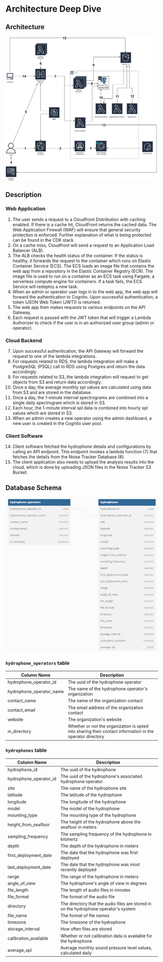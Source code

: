 # Architecture Deep Dive

## Architecture

![Archnitecture Diagram](./images/architectureDeepDive/architecture_diagram.png)

## Description
### Web Application
1. The user sends a request to a Cloudfront Distribution with caching enabled. If there is a cache hit, CloudFront returns the cached data. The Web Application Firewall (WAF) will ensure that general security protection is enforced. Further explanation of what is being protected can be found in the CDK stack.
2. On a cache miss, Cloudfront will send a request to an Application Load Balancer (ALB).
3. The ALB checks the health status of the container. If the status is healthy, it forwards the request to the container which runs on Elastic Container Service (ECS). The ECS loads an image file that contains the web app from a repository in the Elastic Container Registry (ECR). The image file is used to run on a container as an ECS task using Fargate, a serverless compute engine for containers. If a task fails, the ECS Service will redeploy a new task.
4. When an admin or operator user logs in to the web app, the web app will forward the authentication to Cognito. Upon successful authentication, a token (JSON Web Token (JWT)) is returned.
5. The web app then makes requests to various endpoints on the API Gateway. 
6. Each request is passed with the JWT token that will trigger a Lambda Authorizer to check if the user is in an authorized user group (admin or operator). 

### Cloud Backend
7. Upon successful authentication, the API Gateway will forward the request to one of the lambda integrations.
8. For requests related to RDS, the lambda integration will make a PostgreSQL (PSQL) call to RDS using Postgres and return the data accordingly.
9. For requests related to S3, the lambda integration will request to get objects from S3 and return data accordingly.
10. Once a day, the average monthly spl values are calculated using data from S3 and are stored in the database.
11. Once a day, the 1-minute interval spectrograms are combined into a single daily spectrogram which is stored in S3.
12. Each hour, the 1-minute interval spl data is combined into hourly spl values which are stored in S3.  
13. When an admin creates a new operator using the admin dashboard, a new user is created in the Cognito user pool.

### Client Software
14. Client software fetched the hydrophone details and configurations by calling an API endpoint. This endpoint invokes a lambda function (7) that fetches the details from the Noise Tracker Database (8).
15. The client application also needs to upload the analysis results into the cloud, which is done by uploading JSON files in the Noise Tracker S3 Bucket.

## Database Schema

![Database Schema](./images/architectureDeepDive/database_schema.png)

### `hydrophone_operators` table

| Column Name | Description 
| ----------- | ----------- 
| hydrophone_operator_id | The uuid of the hydrophone operator
| hydrophone_operator_name | The name of the hydrophone operator's organization
| contact_name | The name of the organization contact 
| contact_email | The email address of the organization contact
| website | The organization's website
| in_directory | Whether or not the organization is opted into sharing their contact information in the operator directory


### `hydrophones` table

| Column Name | Description 
| ----------- | ----------- 
| hydrophone_id | The uuid of the hydrophone
| hydrophone_operator_id |  The uuid of the hydrophone's associated hydrophone operator
| site | The name of the hydrophone site
| latitude | The latitude of the hydrophone
| longitude | The longitude of the hydrophone
| model | The model of the hydrophone
| mounting_type | The mounting type of the hydrophone
| height_from_seafloor | The height of the hydrophone above the seafloor in meters
| sampling_frequency | The sampling frequency of the hydrophone in kilohertz
| depth | The depth of the hydrophone in meters
| first_deployment_date | The date that the hydrophone was first deployed
| last_deployment_date | The date that the hydrophone was most recently deployed
| range | The range of the hydrophone in meters
| angle_of_view | The hydrophone's angle of view in degrees
| file_length | The length of audio files in minutes 
| file_format | The format of the audio file
| directory | The directory that the audio files are stored in on the hydrophone operator's system 
| file_name | The format of file names 
| timezone | The timezone of the hydrophone
| storage_interval | How often files are stored
| calibration_available | Whether or not calibration data is available for the hydrophone 
| average_spl | Average monthly sound pressure level values, calculated daily


